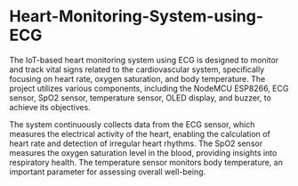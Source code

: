 # Heart-Monitoring-System-using-ECG

The IoT-based heart monitoring system using ECG is designed to monitor and track vital signs related to the cardiovascular system, specifically focusing on heart rate, oxygen saturation, and body temperature. The project utilizes various components, including the NodeMCU ESP8266, ECG sensor, SpO2 sensor, temperature sensor, OLED display, and buzzer, to achieve its objectives.

The system continuously collects data from the ECG sensor, which measures the electrical activity of the heart, enabling the calculation of heart rate and detection of irregular heart rhythms. The SpO2 sensor measures the oxygen saturation level in the blood, providing insights into respiratory health. The temperature sensor monitors body temperature, an important parameter for assessing overall well-being.
